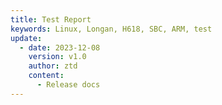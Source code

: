 ```yaml
---
title: Test Report
keywords: Linux, Longan, H618, SBC, ARM, test
update:
  - date: 2023-12-08
    version: v1.0
    author: ztd
    content:
      - Release docs
---
```



